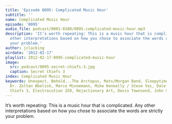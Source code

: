 ```yaml
---
title: 'Episode 0095: Complicated Music Hour'
subtitle: ''
name: Complicated Music Hour
episode: '0095'
audio_file: podcast/0001-0100/0095.complicated-music-hour.mp3
description: 'It’s worth repeating: This is a music hour that is complicated. Any
  other interpretations based on how you chose to associate the words are strictly
  your problem.'
author: jclacking
airdate: '2012-02-17'
playlist: 2012-02-17-0095-complicated-music-hour
image:
  src: podcast/0095-secret-chiefs-3.jpg
  caption: Secret Chiefs 3
index: Complicated Music Hour
keywords: Unexpect, Behold...The Arctopus, Mats/Morgan Band, Sleepytime Gorilla Museum,
  Dr. Zoltan Øbelisk, Marco Minnemann, Mike Keneally / Steve Vai, Dale Turner, Secret
  Chiefs 3, Electrocution 250, Rejectionary Art, Devin Townsend, John Scofield
---
```

It’s worth repeating: This is a music hour that is complicated. Any other interpretations based on how you chose to associate the words are strictly your problem.
